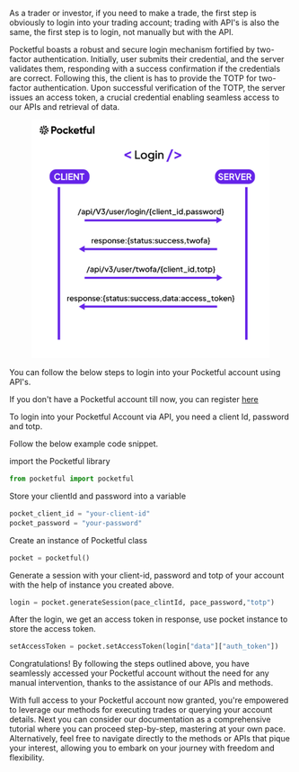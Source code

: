 As a trader or investor, if you need to make a trade, the first step is obviously to login into your trading account; trading with API's is also the same, the first step is to login, not manually but with the API.

Pocketful boasts a robust and secure login mechanism fortified by two-factor authentication. Initially, user submits their credential, and the server validates them, responding with a success confirmation if the credentials are correct. Following this, the client is has to provide the TOTP for two-factor authentication. Upon successful verification of the TOTP, the server issues an access token, a crucial credential enabling seamless access to our APIs and retrieval of data.

<!-- ![Login Process Explained](/images/login.jpg) -->


<figure markdown>
<p align="center"><img src="../images/login.jpg" alt="login" width="450"/></p>
</figure>


 You can follow the below steps to login into your Pocketful account using API's.

If you don't have a Pocketful account till now,  you can register 
<a href="http://www.pocketful.in" target="_blank">here</a>


<!-- ## Login -->
To login into your Pocketful Account via API, you need a client Id, password and totp.


Follow the below example code snippet.

 import the Pocketful library

```python
from pocketful import pocketful
```

 Store your clientId and password into a variable

```python
pocket_client_id = "your-client-id"
pocket_password = "your-password"
```

 Create an instance of Pocketful class
```python
pocket = pocketful()
```

 Generate a session with your client-id, password and totp of your account with the help of instance you created above.
```python
login = pocket.generateSession(pace_clintId, pace_password,"totp")  
```


 After the login, we get an access token in response, use pocket instance to store the access token.
```python
setAccessToken = pocket.setAccessToken(login["data"]["auth_token"])
```

Congratulations! By following the steps outlined above, you have seamlessly accessed your Pocketful account without the need for any manual intervention, thanks to the assistance of our APIs and methods.


With full access to your Pocketful account now granted, you're empowered to leverage our methods for executing trades or querying your account details. Next you can consider our documentation as a comprehensive tutorial where you can proceed step-by-step, mastering at your own pace. Alternatively, feel free to navigate directly to the methods or APIs that pique your interest, allowing you to embark on your journey with freedom and flexibility.




